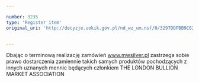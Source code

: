```yaml
---

number: 3235
type: 'Register item'
original_uri: 'http://decyzje.uokik.gov.pl/nd_wz_um.nsf/0/3297DDFBB9C62F60C1257A0D0030377D?OpenDocument'


---
```


Dbając o terminową realizację zamówień www.mwsilver.pl zastrzega sobie prawo dostarczenia zamiennie takich samych produktów pochodzących z innych uznanych mennic będących członkiem THE LONDON BULLION MARKET ASSOCIATION
